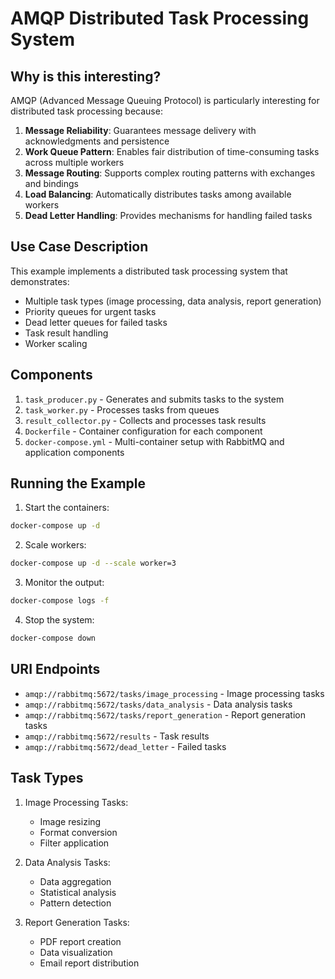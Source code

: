 # AMQP Distributed Task Processing System

## Why is this interesting?

AMQP (Advanced Message Queuing Protocol) is particularly interesting for distributed task processing because:

1. **Message Reliability**: Guarantees message delivery with acknowledgments and persistence
2. **Work Queue Pattern**: Enables fair distribution of time-consuming tasks across multiple workers
3. **Message Routing**: Supports complex routing patterns with exchanges and bindings
4. **Load Balancing**: Automatically distributes tasks among available workers
5. **Dead Letter Handling**: Provides mechanisms for handling failed tasks

## Use Case Description

This example implements a distributed task processing system that demonstrates:
- Multiple task types (image processing, data analysis, report generation)
- Priority queues for urgent tasks
- Dead letter queues for failed tasks
- Task result handling
- Worker scaling

## Components

1. `task_producer.py` - Generates and submits tasks to the system
2. `task_worker.py` - Processes tasks from queues
3. `result_collector.py` - Collects and processes task results
4. `Dockerfile` - Container configuration for each component
5. `docker-compose.yml` - Multi-container setup with RabbitMQ and application components

## Running the Example

1. Start the containers:
```bash
docker-compose up -d
```

2. Scale workers:
```bash
docker-compose up -d --scale worker=3
```

3. Monitor the output:
```bash
docker-compose logs -f
```

4. Stop the system:
```bash
docker-compose down
```

## URI Endpoints

- `amqp://rabbitmq:5672/tasks/image_processing` - Image processing tasks
- `amqp://rabbitmq:5672/tasks/data_analysis` - Data analysis tasks
- `amqp://rabbitmq:5672/tasks/report_generation` - Report generation tasks
- `amqp://rabbitmq:5672/results` - Task results
- `amqp://rabbitmq:5672/dead_letter` - Failed tasks

## Task Types

1. Image Processing Tasks:
   - Image resizing
   - Format conversion
   - Filter application

2. Data Analysis Tasks:
   - Data aggregation
   - Statistical analysis
   - Pattern detection

3. Report Generation Tasks:
   - PDF report creation
   - Data visualization
   - Email report distribution
